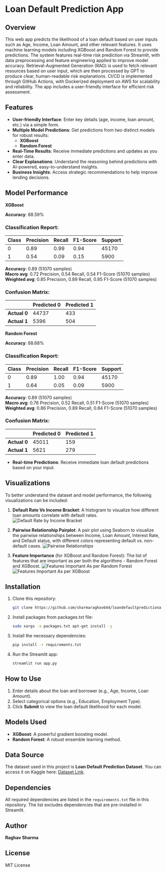 # Loan Default Prediction App  

## Overview

This web app predicts the likelihood of a loan default based on user inputs such as Age, Income, Loan Amount, and other relevant features. It uses machine learning models including XGBoost and Random Forest to provide predictions. The system features real-time risk prediction via Streamlit, with data preprocessing and feature engineering applied to improve model accuracy. Retrieval-Augmented Generation (RAG) is used to fetch relevant resources based on user input, which are then processed by GPT to produce clear, human-readable risk explanations. CI/CD is implemented through GitHub Actions, with Dockerized deployment on AWS for scalability and reliability. The app includes a user-friendly interface for efficient risk assessment. 

## Features  

- **User-friendly Interface**: Enter key details (age, income, loan amount, etc.) via a simple form.  
- **Multiple Model Predictions**: Get predictions from two distinct models for robust results:  
  - **XGBoost**  
  - **Random Forest**
- **Real-Time Results**: Receive immediate predictions and updates as you enter data.  
- **Clear Explanations**: Understand the reasoning behind predictions with AI-powered, easy-to-understand insights.  
- **Business Insights**: Access strategic recommendations to help improve lending decisions.


## Model Performance

**XGBoost**

**Accuracy**: 88.59%

### Classification Report:
| Class | Precision | Recall | F1-Score | Support |
|-------|-----------|--------|----------|---------|
| 0     | 0.89      | 0.99   | 0.94     | 45170   |
| 1     | 0.54      | 0.09   | 0.15     | 5900    |

**Accuracy**: 0.89 (51070 samples)  
**Macro avg**: 0.72 Precision, 0.54 Recall, 0.54 F1-Score (51070 samples)  
**Weighted avg**: 0.85 Precision, 0.89 Recall, 0.85 F1-Score (51070 samples)

### Confusion Matrix:

|           | Predicted 0 | Predicted 1 |
|-----------|-------------|-------------|
| **Actual 0** | 44737       | 433         |
| **Actual 1** | 5396        | 504         |

**Random Forest**

**Accuracy**: 88.68%

### Classification Report:
| Class | Precision | Recall | F1-Score | Support |
|-------|-----------|--------|----------|---------|
| 0     | 0.89      | 1.00   | 0.94     | 45170   |
| 1     | 0.64      | 0.05   | 0.09     | 5900    |

**Accuracy**: 0.89 (51070 samples)  
**Macro avg**: 0.76 Precision, 0.52 Recall, 0.51 F1-Score (51070 samples)  
**Weighted avg**: 0.86 Precision, 0.89 Recall, 0.84 F1-Score (51070 samples)

### Confusion Matrix:

|           | Predicted 0 | Predicted 1 |
|-----------|-------------|-------------|
| **Actual 0** | 45011       | 159         |
| **Actual 1** | 5621        | 279         |


- **Real-time Predictions**: Receive immediate loan default predictions based on your input.  

## Visualizations

To better understand the dataset and model performance, the following visualizations can be included:  


1. **Default Rate Vs Income Bracket**: A histogram to visualize how different loan amounts correlate with default rates.
![Default Rate by Income Bracket](default_rate_by_income.png)

2. **Pairwise Relationship Pairplot**: A pair plot using Seaborn to visualize the pairwise relationships between Income, Loan Amount, Interest Rate, and Default status, with different colors representing default vs. non-default cases.
![Pairwise Relationships](pairwise_relationship.png)

3. **Feature Importance** (for XGBoost and Random Forest): The list of features that are important as per both the algorithms - Random Forest and XGBoost.
![Features Important As per Random Forest](features_important_random_forest.png)
![Features Important As per XGBoost](feature_important_xgboost.png)

## Installation  

1. Clone this repository:  
   ```bash
   git clone https://github.com/sharmaraghav644/loandefaultpredictionapp
   ```
2. Install packages from packages.txt file:
   ```bash
   sudo xargs -a packages.txt apt-get install -y
   ``` 
3. Install the necessary dependencies:  
   ```bash
   pip install -r requirements.txt
   ```  
4. Run the Streamlit app:  
   ```bash
   streamlit run app.py
   ```  

## How to Use  

1. Enter details about the loan and borrower (e.g., Age, Income, Loan Amount).  
2. Select categorical options (e.g., Education, Employment Type).  
3. Click **Submit** to view the loan default likelihood for each model.  

## Models Used  

- **XGBoost**: A powerful gradient boosting model.  
- **Random Forest**: A robust ensemble learning method.  

## Data Source  

The dataset used in this project is **Loan Default Prediction Dataset**. You can access it on Kaggle here: [Dataset Link](https://www.kaggle.com/datasets/nikhil1e9/loan-default/data).  

## Dependencies  

All required dependencies are listed in the `requirements.txt` file in this repository. The list excludes dependencies that are pre-installed in Streamlit.  

## Author  

**Raghav Sharma**  

## License  

MIT License  
